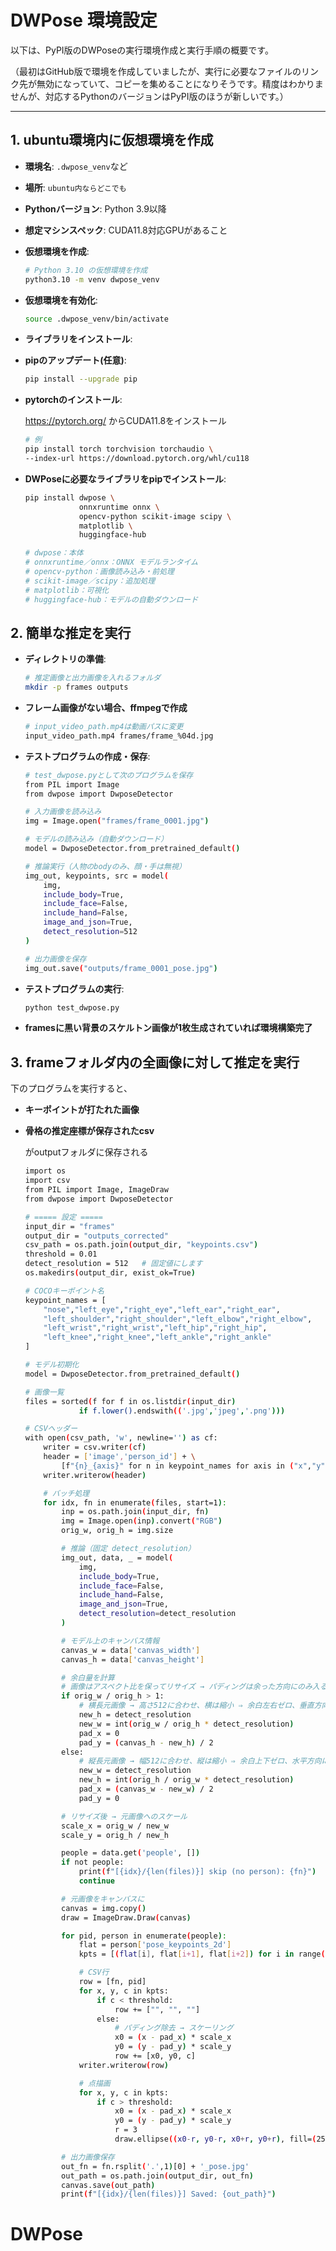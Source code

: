 # DWPose 環境設定

以下は、PyPI版のDWPoseの実行環境作成と実行手順の概要です。

（最初はGitHub版で環境を作成していましたが、実行に必要なファイルのリンク先が無効になっていて、コピーを集めることになりそうです。精度はわかりませんが、対応するPythonのバージョンはPyPI版のほうが新しいです。）

---

## 1. ubuntu環境内に仮想環境を作成

* **環境名**: `.dwpose_venv`など
* **場所**: `ubuntu内ならどこでも`
* **Pythonバージョン**: Python 3.9以降
* **想定マシンスペック**: CUDA11.8対応GPUがあること


* **仮想環境を作成**:

  ```bash
  # Python 3.10 の仮想環境を作成
  python3.10 -m venv dwpose_venv
  ```

* **仮想環境を有効化**:

  ```bash
  source .dwpose_venv/bin/activate
  ```


* **ライブラリをインストール**:

* **pipのアップデート(任意)**:

  ```bash
  pip install --upgrade pip
  ```
  
*  **pytorchのインストール**:

    https://pytorch.org/ からCUDA11.8をインストール

    ```bash
    # 例
    pip install torch torchvision torchaudio \
    --index-url https://download.pytorch.org/whl/cu118
    ```

* **DWPoseに必要なライブラリをpipでインストール**:

    ```bash
    pip install dwpose \
                onnxruntime onnx \
                opencv-python scikit-image scipy \
                matplotlib \
                huggingface-hub
  
    # dwpose：本体
    # onnxruntime／onnx：ONNX モデルランタイム
    # opencv-python：画像読み込み・前処理
    # scikit-image／scipy：追加処理
    # matplotlib：可視化
    # huggingface-hub：モデルの自動ダウンロード
    ```


## 2. 簡単な推定を実行

* **ディレクトリの準備**:

    ```bash
    # 推定画像と出力画像を入れるフォルダ
    mkdir -p frames outputs
    ```

* **フレーム画像がない場合、ffmpegで作成**
    ```bash
    # input_video_path.mp4は動画パスに変更
    input_video_path.mp4 frames/frame_%04d.jpg
    ```

* **テストプログラムの作成・保存**:
    ```bash
    # test_dwpose.pyとして次のプログラムを保存
    from PIL import Image
    from dwpose import DwposeDetector

    # 入力画像を読み込み
    img = Image.open("frames/frame_0001.jpg")

    # モデルの読み込み（自動ダウンロード）
    model = DwposeDetector.from_pretrained_default()

    # 推論実行（人物のbodyのみ、顔・手は無視）
    img_out, keypoints, src = model(
        img,
        include_body=True,
        include_face=False,
        include_hand=False,
        image_and_json=True,
        detect_resolution=512
    )

    # 出力画像を保存
    img_out.save("outputs/frame_0001_pose.jpg")
    ```

* **テストプログラムの実行**:

    ```bash
    python test_dwpose.py
    ```

* **framesに黒い背景のスケルトン画像が1枚生成されていれば環境構築完了**



## 3. frameフォルダ内の全画像に対して推定を実行

下のプログラムを実行すると、
* **キーポイントが打たれた画像**
* **骨格の推定座標が保存されたcsv**

    がoutputフォルダに保存される

    ```bash
    import os
    import csv
    from PIL import Image, ImageDraw
    from dwpose import DwposeDetector

    # ===== 設定 =====
    input_dir = "frames"
    output_dir = "outputs_corrected"
    csv_path = os.path.join(output_dir, "keypoints.csv")
    threshold = 0.01
    detect_resolution = 512   # 固定値にします
    os.makedirs(output_dir, exist_ok=True)

    # COCOキーポイント名
    keypoint_names = [
        "nose","left_eye","right_eye","left_ear","right_ear",
        "left_shoulder","right_shoulder","left_elbow","right_elbow",
        "left_wrist","right_wrist","left_hip","right_hip",
        "left_knee","right_knee","left_ankle","right_ankle"
    ]

    # モデル初期化
    model = DwposeDetector.from_pretrained_default()

    # 画像一覧
    files = sorted(f for f in os.listdir(input_dir)
                if f.lower().endswith(('.jpg','jpeg','.png')))

    # CSVヘッダー
    with open(csv_path, 'w', newline='') as cf:
        writer = csv.writer(cf)
        header = ['image','person_id'] + \
            [f"{n}_{axis}" for n in keypoint_names for axis in ("x","y","confidence")]
        writer.writerow(header)

        # バッチ処理
        for idx, fn in enumerate(files, start=1):
            inp = os.path.join(input_dir, fn)
            img = Image.open(inp).convert("RGB")
            orig_w, orig_h = img.size

            # 推論（固定 detect_resolution）
            img_out, data, _ = model(
                img,
                include_body=True,
                include_face=False,
                include_hand=False,
                image_and_json=True,
                detect_resolution=detect_resolution
            )

            # モデル上のキャンバス情報
            canvas_w = data['canvas_width']
            canvas_h = data['canvas_height']

            # 余白量を計算
            # 画像はアスペクト比を保ってリサイズ → パディングは余った方向にのみ入る
            if orig_w / orig_h > 1:
                # 横長元画像 → 高さ512に合わせ、横は縮小 ⇒ 余白左右ゼロ、垂直方向に余白
                new_h = detect_resolution
                new_w = int(orig_w / orig_h * detect_resolution)
                pad_x = 0
                pad_y = (canvas_h - new_h) / 2
            else:
                # 縦長元画像 → 幅512に合わせ、縦は縮小 ⇒ 余白上下ゼロ、水平方向に余白
                new_w = detect_resolution
                new_h = int(orig_h / orig_w * detect_resolution)
                pad_x = (canvas_w - new_w) / 2
                pad_y = 0

            # リサイズ後 → 元画像へのスケール
            scale_x = orig_w / new_w
            scale_y = orig_h / new_h

            people = data.get('people', [])
            if not people:
                print(f"[{idx}/{len(files)}] skip (no person): {fn}")
                continue

            # 元画像をキャンバスに
            canvas = img.copy()
            draw = ImageDraw.Draw(canvas)

            for pid, person in enumerate(people):
                flat = person['pose_keypoints_2d']
                kpts = [(flat[i], flat[i+1], flat[i+2]) for i in range(0, len(flat), 3)]

                # CSV行
                row = [fn, pid]
                for x, y, c in kpts:
                    if c < threshold:
                        row += ["", "", ""]
                    else:
                        # パディング除去 → スケーリング
                        x0 = (x - pad_x) * scale_x
                        y0 = (y - pad_y) * scale_y
                        row += [x0, y0, c]
                writer.writerow(row)

                # 点描画
                for x, y, c in kpts:
                    if c > threshold:
                        x0 = (x - pad_x) * scale_x
                        y0 = (y - pad_y) * scale_y
                        r = 3
                        draw.ellipse((x0-r, y0-r, x0+r, y0+r), fill=(255,0,0))

            # 出力画像保存
            out_fn = fn.rsplit('.',1)[0] + '_pose.jpg'
            out_path = os.path.join(output_dir, out_fn)
            canvas.save(out_path)
            print(f"[{idx}/{len(files)}] Saved: {out_path}")
    ```




# DWPose
